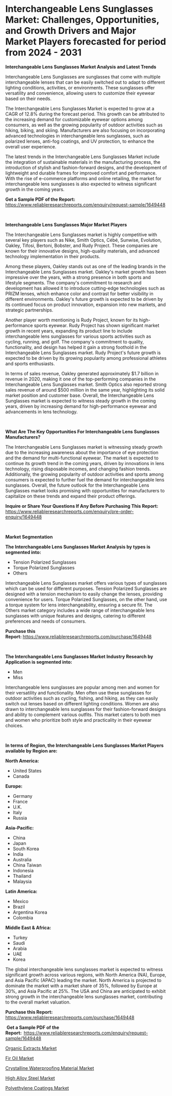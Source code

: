 <p><h1>Interchangeable Lens Sunglasses Market: Challenges, Opportunities, and Growth Drivers and Major Market Players forecasted for period from 2024 - 2031</h1></p><p><strong>Interchangeable Lens Sunglasses Market Analysis and Latest Trends</strong></p>
<p><p>Interchangeable Lens Sunglasses are sunglasses that come with multiple interchangeable lenses that can be easily switched out to adapt to different lighting conditions, activities, or environments. These sunglasses offer versatility and convenience, allowing users to customize their eyewear based on their needs.</p><p>The Interchangeable Lens Sunglasses Market is expected to grow at a CAGR of 12.8% during the forecast period. This growth can be attributed to the increasing demand for customizable eyewear options among consumers, as well as the growing popularity of outdoor activities such as hiking, biking, and skiing. Manufacturers are also focusing on incorporating advanced technologies in interchangeable lens sunglasses, such as polarized lenses, anti-fog coatings, and UV protection, to enhance the overall user experience.</p><p>The latest trends in the Interchangeable Lens Sunglasses Market include the integration of sustainable materials in the manufacturing process, the introduction of stylish and fashion-forward designs, and the development of lightweight and durable frames for improved comfort and performance. With the rise of e-commerce platforms and online retailing, the market for interchangeable lens sunglasses is also expected to witness significant growth in the coming years.</p></p>
<p><strong>Get a Sample PDF of the Report:&nbsp;</strong> <a href="https://www.reliableresearchreports.com/enquiry/request-sample/1649448">https://www.reliableresearchreports.com/enquiry/request-sample/1649448</a></p>
<p>&nbsp;</p>
<p><strong>Interchangeable Lens Sunglasses Major Market Players</strong></p>
<p><p>The Interchangeable Lens Sunglasses market is highly competitive with several key players such as Nike, Smith Optics, Cébé, Sunwise, Evolution, Oakley, Tifosi, Bertoni, Bobster, and Rudy Project. These companies are known for their innovative designs, high-quality materials, and advanced technology implementation in their products.</p><p>Among these players, Oakley stands out as one of the leading brands in the Interchangeable Lens Sunglasses market. Oakley's market growth has been impressive over the years, with a strong presence in both sports and lifestyle segments. The company's commitment to research and development has allowed it to introduce cutting-edge technologies such as PRIZM lenses, which enhance color and contrast for better visibility in different environments. Oakley's future growth is expected to be driven by its continued focus on product innovation, expansion into new markets, and strategic partnerships.</p><p>Another player worth mentioning is Rudy Project, known for its high-performance sports eyewear. Rudy Project has shown significant market growth in recent years, expanding its product line to include interchangeable lens sunglasses for various sports activities such as cycling, running, and golf. The company's commitment to quality, functionality, and design has helped it gain a strong foothold in the Interchangeable Lens Sunglasses market. Rudy Project's future growth is expected to be driven by its growing popularity among professional athletes and sports enthusiasts.</p><p>In terms of sales revenue, Oakley generated approximately $1.7 billion in revenue in 2020, making it one of the top-performing companies in the Interchangeable Lens Sunglasses market. Smith Optics also reported strong sales revenue of around $500 million in the same year, highlighting its solid market position and customer base. Overall, the Interchangeable Lens Sunglasses market is expected to witness steady growth in the coming years, driven by increasing demand for high-performance eyewear and advancements in lens technology.</p></p>
<p>&nbsp;</p>
<p><strong>What Are The Key Opportunities For Interchangeable Lens Sunglasses Manufacturers?</strong></p>
<p><p>The Interchangeable Lens Sunglasses market is witnessing steady growth due to the increasing awareness about the importance of eye protection and the demand for multi-functional eyewear. The market is expected to continue its growth trend in the coming years, driven by innovations in lens technology, rising disposable incomes, and changing fashion trends. Additionally, the growing popularity of outdoor activities and sports among consumers is expected to further fuel the demand for interchangeable lens sunglasses. Overall, the future outlook for the Interchangeable Lens Sunglasses market looks promising with opportunities for manufacturers to capitalize on these trends and expand their product offerings.</p></p>
<p><strong>Inquire or Share Your Questions If Any Before Purchasing This Report:</strong> <a href="https://www.reliableresearchreports.com/enquiry/pre-order-enquiry/1649448">https://www.reliableresearchreports.com/enquiry/pre-order-enquiry/1649448</a></p>
<p>&nbsp;</p>
<p><strong>Market Segmentation</strong></p>
<p><strong>The Interchangeable Lens Sunglasses Market Analysis by types is segmented into:</strong></p>
<p><ul><li>Tension Polarized Sunglasses</li><li>Torque Polarized Sunglasses</li><li>Others</li></ul></p>
<p><p>Interchangeable Lens Sunglasses market offers various types of sunglasses which can be used for different purposes. Tension Polarized Sunglasses are designed with a tension mechanism to easily change the lenses, providing convenience for users. Torque Polarized Sunglasses, on the other hand, use a torque system for lens interchangeability, ensuring a secure fit. The Others market category includes a wide range of interchangeable lens sunglasses with unique features and designs, catering to different preferences and needs of consumers.</p></p>
<p><strong>Purchase this Report:&nbsp;</strong><a href="https://www.reliableresearchreports.com/purchase/1649448">https://www.reliableresearchreports.com/purchase/1649448</a></p>
<p>&nbsp;</p>
<p><strong>The Interchangeable Lens Sunglasses Market Industry Research by Application is segmented into:</strong></p>
<p><ul><li>Men</li><li>Miss</li></ul></p>
<p><p>Interchangeable lens sunglasses are popular among men and women for their versatility and functionality. Men often use these sunglasses for outdoor activities such as cycling, fishing, and hiking, as they can easily switch out lenses based on different lighting conditions. Women are also drawn to interchangeable lens sunglasses for their fashion-forward designs and ability to complement various outfits. This market caters to both men and women who prioritize both style and practicality in their eyewear choices.</p></p>
<p>&nbsp;</p>
<p><strong>In terms of Region, the Interchangeable Lens Sunglasses Market Players available by Region are:</strong></p>
<p>
    <p> <strong> North America: </strong>
        <ul>
            <li>United States</li>
            <li>Canada</li>
        </ul>
        </p> 
    <p> <strong> Europe: </strong>
        <ul>
            <li>Germany</li>
            <li>France</li>
            <li>U.K.</li>
            <li>Italy</li>
            <li>Russia</li>
        </ul>
        </p> 
    <p> <strong> Asia-Pacific: </strong>
        <ul>
            <li>China</li>
            <li>Japan</li>
            <li>South Korea</li>
            <li>India</li>
            <li>Australia</li>
            <li>China Taiwan</li>
            <li>Indonesia</li>
            <li>Thailand</li>
            <li>Malaysia</li>
        </ul>
        </p> 
    <p> <strong> Latin America: </strong>
        <ul>
            <li>Mexico</li>
            <li>Brazil</li>
            <li>Argentina Korea</li>
            <li>Colombia</li>
        </ul>
        </p> 
    <p> <strong> Middle East & Africa: </strong>
        <ul>
            <li>Turkey</li>
            <li>Saudi</li>
            <li>Arabia</li>
            <li>UAE</li>
            <li>Korea</li>
        </ul>
    </p>
    </p>
<p><p>The global interchangeable lens sunglasses market is expected to witness significant growth across various regions, with North America (NA), Europe, and Asia Pacific (APAC) leading the market. North America is projected to dominate the market with a market share of 35%, followed by Europe at 30%, and Asia Pacific at 25%. The USA and China are anticipated to exhibit strong growth in the interchangeable lens sunglasses market, contributing to the overall market valuation.</p></p>
<p><strong>Purchase this Report: </strong><a href="https://www.reliableresearchreports.com/purchase/1649448">https://www.reliableresearchreports.com/purchase/1649448</a></p>
<p>&nbsp;<strong>Get a Sample PDF of the Report:&nbsp;&nbsp;</strong><a href="https://www.reliableresearchreports.com/enquiry/request-sample/1649448">https://www.reliableresearchreports.com/enquiry/request-sample/1649448</a></p>
<p><strong></strong></p>
<p><p><a href="https://medium.com/@danmacdonald740/organic-extracts-market-analysis-and-sze-forecasted-for-period-from-2024-to-2031-fcb8a5812195">Organic Extracts Market</a></p><p><a href="https://medium.com/@danmacdonald740/fir-oil-market-exploring-market-share-market-trends-and-future-growth-91a35d0313a8">Fir Oil Market</a></p><p><a href="https://medium.com/@andrewgarza766/crystalline-waterproofing-material-market-share-evolution-and-market-growth-trends-2024-2031-7aa1d5c29316">Crystalline Waterproofing Material Market</a></p><p><a href="https://medium.com/@penelopeparsons766/high-alloy-steel-market-trends-forecast-and-competitive-analysis-to-2031-fffe59c1bfe6">High Alloy Steel Market</a></p><p><a href="https://medium.com/@penelopeparsons766/polyethylene-coatings-market-outlook-industry-overview-and-forecast-2024-to-2031-6523b1966221">Polyethylene Coatings Market</a></p></p>